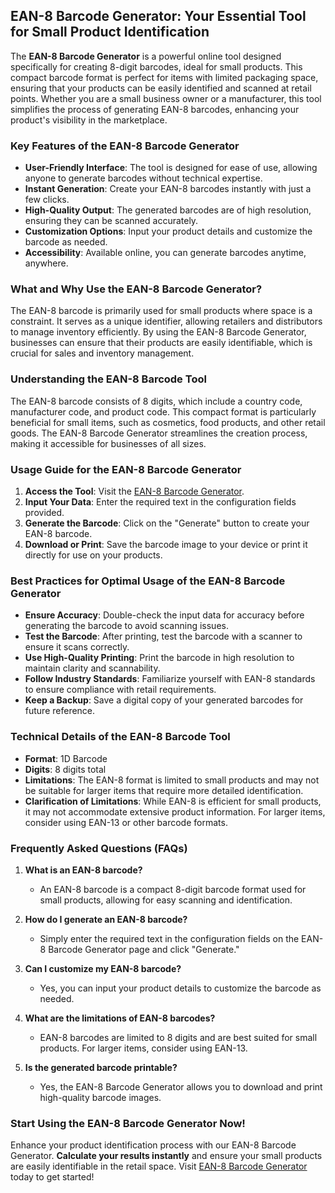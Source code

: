 ## EAN-8 Barcode Generator: Your Essential Tool for Small Product Identification

The **EAN-8 Barcode Generator** is a powerful online tool designed specifically for creating 8-digit barcodes, ideal for small products. This compact barcode format is perfect for items with limited packaging space, ensuring that your products can be easily identified and scanned at retail points. Whether you are a small business owner or a manufacturer, this tool simplifies the process of generating EAN-8 barcodes, enhancing your product's visibility in the marketplace.

### Key Features of the EAN-8 Barcode Generator

- **User-Friendly Interface**: The tool is designed for ease of use, allowing anyone to generate barcodes without technical expertise.
- **Instant Generation**: Create your EAN-8 barcodes instantly with just a few clicks.
- **High-Quality Output**: The generated barcodes are of high resolution, ensuring they can be scanned accurately.
- **Customization Options**: Input your product details and customize the barcode as needed.
- **Accessibility**: Available online, you can generate barcodes anytime, anywhere.

### What and Why Use the EAN-8 Barcode Generator?

The EAN-8 barcode is primarily used for small products where space is a constraint. It serves as a unique identifier, allowing retailers and distributors to manage inventory efficiently. By using the EAN-8 Barcode Generator, businesses can ensure that their products are easily identifiable, which is crucial for sales and inventory management.

### Understanding the EAN-8 Barcode Tool

The EAN-8 barcode consists of 8 digits, which include a country code, manufacturer code, and product code. This compact format is particularly beneficial for small items, such as cosmetics, food products, and other retail goods. The EAN-8 Barcode Generator streamlines the creation process, making it accessible for businesses of all sizes.

### Usage Guide for the EAN-8 Barcode Generator

1. **Access the Tool**: Visit the [EAN-8 Barcode Generator](https://www.inayam.co/barcode/ean8).
2. **Input Your Data**: Enter the required text in the configuration fields provided.
3. **Generate the Barcode**: Click on the "Generate" button to create your EAN-8 barcode.
4. **Download or Print**: Save the barcode image to your device or print it directly for use on your products.

### Best Practices for Optimal Usage of the EAN-8 Barcode Generator

- **Ensure Accuracy**: Double-check the input data for accuracy before generating the barcode to avoid scanning issues.
- **Test the Barcode**: After printing, test the barcode with a scanner to ensure it scans correctly.
- **Use High-Quality Printing**: Print the barcode in high resolution to maintain clarity and scannability.
- **Follow Industry Standards**: Familiarize yourself with EAN-8 standards to ensure compliance with retail requirements.
- **Keep a Backup**: Save a digital copy of your generated barcodes for future reference.

### Technical Details of the EAN-8 Barcode Tool

- **Format**: 1D Barcode
- **Digits**: 8 digits total
- **Limitations**: The EAN-8 format is limited to small products and may not be suitable for larger items that require more detailed identification.
- **Clarification of Limitations**: While EAN-8 is efficient for small products, it may not accommodate extensive product information. For larger items, consider using EAN-13 or other barcode formats.

### Frequently Asked Questions (FAQs)

1. **What is an EAN-8 barcode?**
   - An EAN-8 barcode is a compact 8-digit barcode format used for small products, allowing for easy scanning and identification.

2. **How do I generate an EAN-8 barcode?**
   - Simply enter the required text in the configuration fields on the EAN-8 Barcode Generator page and click "Generate."

3. **Can I customize my EAN-8 barcode?**
   - Yes, you can input your product details to customize the barcode as needed.

4. **What are the limitations of EAN-8 barcodes?**
   - EAN-8 barcodes are limited to 8 digits and are best suited for small products. For larger items, consider using EAN-13.

5. **Is the generated barcode printable?**
   - Yes, the EAN-8 Barcode Generator allows you to download and print high-quality barcode images.

### Start Using the EAN-8 Barcode Generator Now!

Enhance your product identification process with our EAN-8 Barcode Generator. **Calculate your results instantly** and ensure your small products are easily identifiable in the retail space. Visit [EAN-8 Barcode Generator](https://www.inayam.co/barcode/ean8) today to get started!